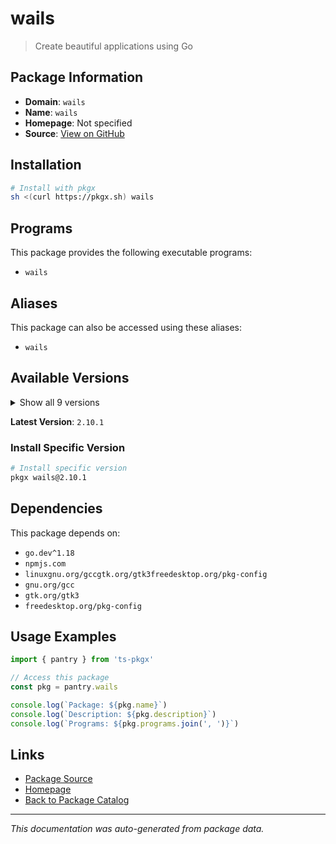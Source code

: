 # wails

> Create beautiful applications using Go

## Package Information

- **Domain**: `wails`
- **Name**: `wails`
- **Homepage**: Not specified
- **Source**: [View on GitHub](https://github.com/pkgxdev/pantry/tree/main/projects/wails.io/package.yml)

## Installation

```bash
# Install with pkgx
sh <(curl https://pkgx.sh) wails
```

## Programs

This package provides the following executable programs:

- `wails`

## Aliases

This package can also be accessed using these aliases:

- `wails`

## Available Versions

<details>
<summary>Show all 9 versions</summary>

- `2.10.1`, `2.10.0`, `2.9.3`, `2.9.2`, `2.9.1`
- `2.9.0`, `2.8.2`, `2.8.1`, `2.8.0`

</details>

**Latest Version**: `2.10.1`

### Install Specific Version

```bash
# Install specific version
pkgx wails@2.10.1
```

## Dependencies

This package depends on:

- `go.dev^1.18`
- `npmjs.com`
- `linuxgnu.org/gccgtk.org/gtk3freedesktop.org/pkg-config`
- `gnu.org/gcc`
- `gtk.org/gtk3`
- `freedesktop.org/pkg-config`

## Usage Examples

```typescript
import { pantry } from 'ts-pkgx'

// Access this package
const pkg = pantry.wails

console.log(`Package: ${pkg.name}`)
console.log(`Description: ${pkg.description}`)
console.log(`Programs: ${pkg.programs.join(', ')}`)
```

## Links

- [Package Source](https://github.com/pkgxdev/pantry/tree/main/projects/wails.io/package.yml)
- [Homepage](#)
- [Back to Package Catalog](../package-catalog.md)

---

*This documentation was auto-generated from package data.*
